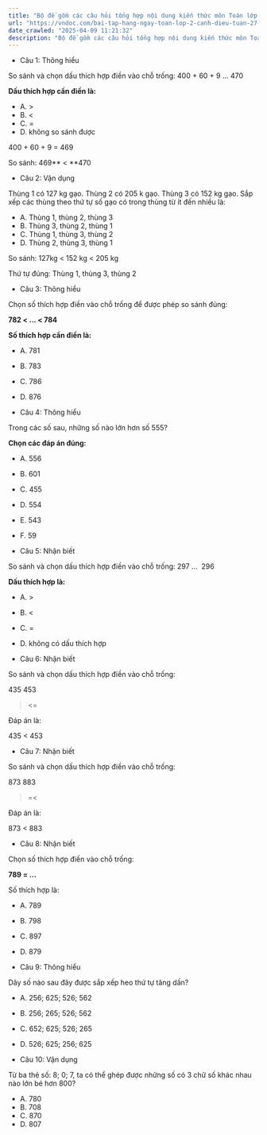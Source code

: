 ```yaml
---
title: "Bộ đề gồm các câu hỏi tổng hợp nội dung kiến thức môn Toán lớp 2 đã học ở Tuần 27: So sánh các số có ba chữ số trong chương trình Toán lớp 2 Tập 2 Cánh diều, giúp các em ôn tập và luyện giải các dạng bài tập Toán lớp 2. Mời các em cùng luyện tập."
url: "https://vndoc.com/bai-tap-hang-ngay-toan-lop-2-canh-dieu-tuan-27-thu-2-339223"
date_crawled: "2025-04-09 11:21:32"
description: "Bộ đề gồm các câu hỏi tổng hợp nội dung kiến thức môn Toán lớp 2 đã học ở Tuần 27: So sánh các số có ba chữ số trong chương trình Toán lớp 2 Tập 2 Cánh diều, giúp các em ôn tập và luyện giải các dạng bài tập Toán lớp 2. Mời các em cùng luyện tập."
---
```


* Câu 1:  Thông hiểu

So sánh và chọn dấu thích hợp điền vào chỗ trống: 400 + 60 + 9 ... 470

**Dấu thích hợp cần điền là:**

  * A. >
  * B. <
  * C. = 
  * D. không so sánh được 



400 + 60 + 9 = 469

So sánh: 469** < **470

* Câu 2:  Vận dụng

Thùng 1 có 127 kg gạo. Thùng 2 có 205 k gạo. Thùng 3 có 152 kg gạo. Sắp xếp các thùng theo thứ tự số gạo có trong thùng từ ít đến nhiều là:

  * A. Thùng 1, thùng 2, thùng 3 
  * B. Thùng 3, thùng 2, thùng 1 
  * C. Thùng 1, thùng 3, thùng 2 
  * D. Thùng 2, thùng 3, thùng 1 



So sánh: 127kg < 152 kg < 205 kg

Thứ tự đúng: Thùng 1, thùng 3, thùng 2

* Câu 3:  Thông hiểu

Chọn số thích hợp điền vào chỗ trống để được phép so sánh đúng:

**782 < ... < 784**

**Số thích hợp cần điền là:**

  * A. 781 
  * B. 783 
  * C. 786 
  * D. 876 



* Câu 4:  Thông hiểu

Trong các số sau, những số nào lớn hơn số 555?

**Chọn các đáp án đúng:**

  * A. 556 
  * B. 601 
  * C. 455 
  * D. 554 
  * E. 543 
  * F. 59 



* Câu 5:  Nhận biết

So sánh và chọn dấu thích hợp điền vào chỗ trống: 297 ...  296

**Dấu thích hợp là:**

  * A. >
  * B. <
  * C. = 
  * D. không có dấu thích hợp 



* Câu 6:  Nhận biết

So sánh và chọn dấu thích hợp điền vào chỗ trống:

435  453

><=

Đáp án là:

435 < 453

* Câu 7:  Nhận biết

So sánh và chọn dấu thích hợp điền vào chỗ trống:

873  883

>=<

Đáp án là:

873 < 883

* Câu 8:  Nhận biết

Chọn số thích hợp điền vào chỗ trống:

**789 = ...**

Số thích hợp là:

  * A. 789 
  * B. 798 
  * C. 897 
  * D. 879 



* Câu 9:  Thông hiểu

Dãy số nào sau đây được sắp xếp heo thứ tự tăng dần?

  * A. 256; 625; 526; 562 
  * B. 256; 265; 526; 562 
  * C. 652; 625; 526; 265 
  * D. 526; 625; 256; 625 



* Câu 10:  Vận dụng

Từ ba thẻ số: 8; 0; 7, ta có thể ghép được những số có 3 chữ số khác nhau nào lớn bé hơn 800?

  * A. 780 
  * B. 708 
  * C. 870 
  * D. 807 


